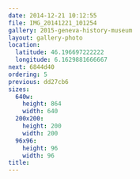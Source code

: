 ```yaml
---
date: 2014-12-21 10:12:55
file: IMG_20141221_101254
gallery: 2015-geneva-history-museum
layout: gallery-photo
location:
  latitude: 46.196697222222
  longitude: 6.1629881666667
next: 6844d40
ordering: 5
previous: dd27cb6
sizes:
  640w:
    height: 864
    width: 640
  200x200:
    height: 200
    width: 200
  96x96:
    height: 96
    width: 96
title: 
---
```

